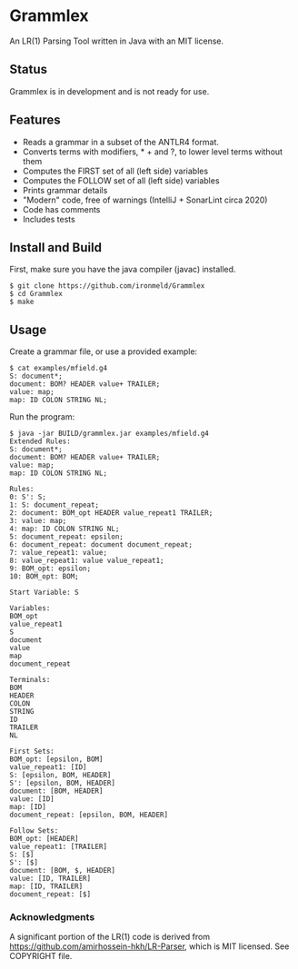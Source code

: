 # Grammlex
An LR(1) Parsing Tool written in Java with an MIT license.

## Status
Grammlex is in development and is not ready for use. 

## Features
* Reads a grammar in a subset of the ANTLR4 format.
* Converts terms with modifiers, * + and ?, to lower level terms without them
* Computes the FIRST set of all (left side) variables
* Computes the FOLLOW set of all (left side) variables
* Prints grammar details
* "Modern" code, free of warnings (IntelliJ + SonarLint circa 2020)
* Code has comments
* Includes tests

## Install and Build
First, make sure you have the java compiler (javac) installed.
```
$ git clone https://github.com/ironmeld/Grammlex
$ cd Grammlex
$ make
```
## Usage
Create a grammar file, or use a provided example:
```
$ cat examples/mfield.g4
S: document*;
document: BOM? HEADER value+ TRAILER;
value: map;
map: ID COLON STRING NL;
```
Run the program:
```
$ java -jar BUILD/grammlex.jar examples/mfield.g4
Extended Rules:
S: document*;
document: BOM? HEADER value+ TRAILER;
value: map;
map: ID COLON STRING NL;

Rules:
0: S': S;
1: S: document_repeat;
2: document: BOM_opt HEADER value_repeat1 TRAILER;
3: value: map;
4: map: ID COLON STRING NL;
5: document_repeat: epsilon;
6: document_repeat: document document_repeat;
7: value_repeat1: value;
8: value_repeat1: value value_repeat1;
9: BOM_opt: epsilon;
10: BOM_opt: BOM;

Start Variable: S

Variables:
BOM_opt
value_repeat1
S
document
value
map
document_repeat

Terminals:
BOM
HEADER
COLON
STRING
ID
TRAILER
NL

First Sets:
BOM_opt: [epsilon, BOM]
value_repeat1: [ID]
S: [epsilon, BOM, HEADER]
S': [epsilon, BOM, HEADER]
document: [BOM, HEADER]
value: [ID]
map: [ID]
document_repeat: [epsilon, BOM, HEADER]

Follow Sets:
BOM_opt: [HEADER]
value_repeat1: [TRAILER]
S: [$]
S': [$]
document: [BOM, $, HEADER]
value: [ID, TRAILER]
map: [ID, TRAILER]
document_repeat: [$]
```
### Acknowledgments
A significant portion of the LR(1) code is derived from
https://github.com/amirhossein-hkh/LR-Parser,
which is MIT licensed. See COPYRIGHT file.
